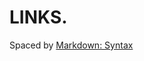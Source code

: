 # LINKS.

Spaced by <a href="http://daringfireball.net/projects/markdown/syntax#block">Markdown: Syntax</a>